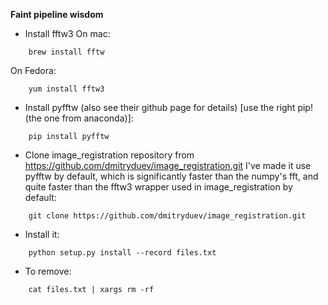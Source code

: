 **Faint pipeline wisdom**

- Install fftw3
On mac:
```
    brew install fftw
```
On Fedora:
```
    yum install fftw3
```

- Install pyfftw (also see their github page for details) [use the right pip! (the one from anaconda)]:
```
    pip install pyfftw
```

- Clone image_registration repository from https://github.com/dmitryduev/image_registration.git
 I've made it use pyfftw by default, which is significantly faster than the numpy's fft,
 and quite faster than the fftw3 wrapper used in image_registration by default:
```
    git clone https://github.com/dmitryduev/image_registration.git
```

- Install it:
```
    python setup.py install --record files.txt
```

- To remove:
```
    cat files.txt | xargs rm -rf
```
